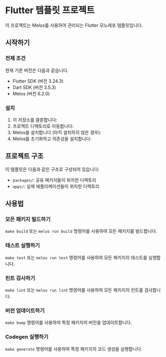 # Flutter 템플릿 프로젝트

이 프로젝트는 Melos를 사용하여 관리되는 Flutter 모노레포 템플릿입니다.


## 시작하기

### 전제 조건

현재 기준 버전은 다음과 같습니다.
- Flutter SDK (버전 3.24.3)
- Dart SDK (버전 3.5.3)
- Melos (버전 6.2.0)

### 설치

1. 이 저장소를 클론합니다:
2. 프로젝트 디렉토리로 이동합니다:
3. Melos를 설치합니다 (아직 설치하지 않은 경우):
4. Melos를 초기화하고 의존성을 설치합니다:

## 프로젝트 구조

이 템플릿은 다음과 같은 구조로 구성되어 있습니다:

- `packages/`: 공유 패키지들이 위치한 디렉토리
- `apps/`: 실제 애플리케이션들이 위치한 디렉토리

## 사용법

### 모든 패키지 빌드하기
`make build` 또는 `melos run build` 명령어를 사용하여 모든 패키지를 빌드합니다.

### 테스트 실행하기
`make test` 또는 `melos run test` 명령어를 사용하여 모든 패키지의 테스트를 실행합니다.

### 린트 검사하기
`make lint` 또는 `melos run lint` 명령어를 사용하여 모든 패키지의 린트를 검사합니다.

### 버전 업데이트하기
`make bump` 명령어를 사용하여 특정 패키지의 버전을 업데이트합니다.

### Codegen 실행하기
`make generate` 명령어를 사용하여 특정 패키지의 코드 생성을 실행합니다.